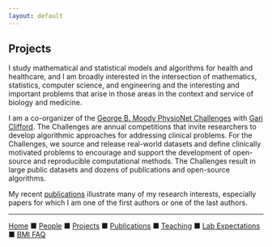 ```yaml
---
layout: default
---
```


## Projects

I study mathematical and statistical models and algorithms for health and healthcare, and I am broadly interested in the intersection of mathematics, statistics, computer science, and engineering and the interesting and important problems that arise in those areas in the context and service of biology and medicine.

I am a co-organizer of the [George B. Moody PhysioNet Challenges](https://physionetchallenges.org/) with [Gari Clifford](http://gdclifford.info/). The Challenges are annual competitions that invite researchers to develop algorithmic approaches for addressing clinical problems. For the Challenges, we source and release real-world datasets and define clinically motivated problems to encourage and support the development of open-source and reproducible computational methods. The Challenges result in large public datasets and dozens of publications and open-source algorithms.

My recent [publications](../publications) illustrate many of my research interests, especially papers for which I am one of the first authors or one of the last authors.

---

[Home](../) &#9632; [People](../people) &#9632; [Projects](../projects) &#9632; [Publications](../publications) &#9632; [Teaching](../teaching) &#9632; [Lab Expectations](../expectations) &#9632; [BMI FAQ](../bmi_faq)
